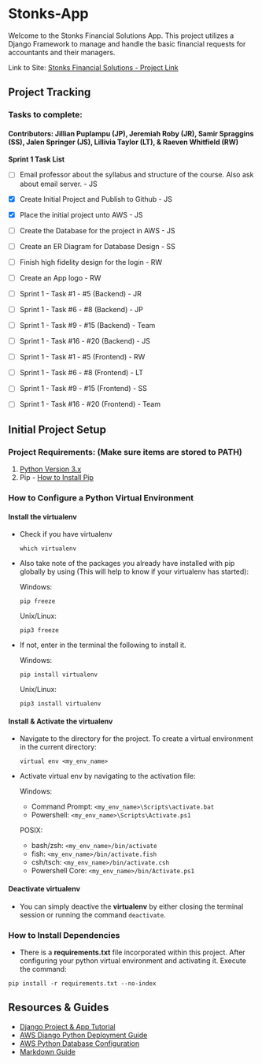 # Stonks-App

Welcome to the Stonks Financial Solutions App. This project utilizes a Django Framework to manage and handle the basic financial requests for accountants and their managers.

Link to Site: [Stonks Financial Solutions - Project Link](http://stonks-env.eba-p7p3wuag.us-west-2.elasticbeanstalk.com/)

## Project Tracking

### Tasks to complete:

#### Contributors: Jillian Puplampu (JP), Jeremiah Roby (JR), Samir Spraggins (SS), Jalen Springer (JS), Lillivia Taylor (LT), & Raeven Whitfield (RW)

   **Sprint 1 Task List**

   - [ ] Email professor about the syllabus and structure of the course. Also ask about email server. - JS
   - [x] Create Initial Project and Publish to Github - JS
   - [x] Place the initial project unto AWS - JS
   - [ ] Create the Database for the project in AWS - JS
   - [ ] Create an ER Diagram for Database Design - SS
   - [ ] Finish high fidelity design for the login - RW
   - [ ] Create an App logo - RW
   - [ ] Sprint 1 - Task #1 - #5 (Backend) - JR
   - [ ] Sprint 1 - Task #6 - #8 (Backend) - JP
   - [ ] Sprint 1 - Task #9 - #15 (Backend) - Team
   - [ ] Sprint 1 - Task #16 - #20 (Backend) - JS
   - [ ] Sprint 1 - Task #1 - #5 (Frontend) - RW
   - [ ] Sprint 1 - Task #6 - #8 (Frontend) - LT
   - [ ] Sprint 1 - Task #9 - #15 (Frontend) - SS
   - [ ] Sprint 1 - Task #16 - #20 (Frontend) - Team


## Initial Project Setup

### Project Requirements: (Make sure items are stored to PATH)

  1. [Python Version 3.x](https://www.python.org/downloads/)
  2. Pip - [How to Install Pip](https://pip.pypa.io/en/stable/installation/)


### How to Configure a Python Virtual Environment

#### Install the virtualenv

  - Check if you have virtualenv

    `which virtualenv`

  - Also take note of the packages you already have installed with pip globally by using (This will help to know if your virtualenv has started):

    Windows:

    `pip freeze`

    Unix/Linux:

    `pip3 freeze`

  - If not, enter in the terminal the following to install it.

    Windows:

    `pip install virtualenv`

    Unix/Linux:

    `pip3 install virtualenv`

#### Install & Activate the virtualenv

  - Navigate to the directory for the project. To create a virtual environment in the current directory:

    `virtual env <my_env_name>`

  - Activate virtual env by navigating to the activation file:

    Windows:

    - Command Prompt: `<my_env_name>\Scripts\activate.bat`
    - Powershell:     `<my_env_name>\Scripts\Activate.ps1`

    POSIX:

    - bash/zsh:         `<my_env_name>/bin/activate`
    - fish:             `<my_env_name>/bin/activate.fish`
    - csh/tsch:         `<my_env_name>/bin/activate.csh`
    - Powershell Core:  `<my_env_name>/bin/Activate.ps1`

#### Deactivate virtualenv

  - You can simply deactive the **virtualenv** by either closing the terminal session or running the command  `deactivate`.


### How to Install Dependencies

  - There is a **requirements.txt** file incorporated within this project. After configuring your python virtual environment and activating it. Execute the command:

   `pip install -r requirements.txt --no-index`


## Resources & Guides

- [Django Project & App Tutorial](https://docs.djangoproject.com/en/4.0/intro/tutorial01/)
- [AWS Django Python Deployment Guide](https://docs.aws.amazon.com/elasticbeanstalk/latest/dg/create-deploy-python-django.html)
- [AWS Python Database Configuration](https://docs.aws.amazon.com/elasticbeanstalk/latest/dg/create-deploy-python-rds.html)
- [Markdown Guide](https://www.markdownguide.org/basic-syntax/#links)

